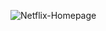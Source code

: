 ![Netflix-Homepage](https://github.com/adityapotode/Netflix.github.io/assets/141211755/92cf7532-73be-4477-bdec-286526ef1939)
